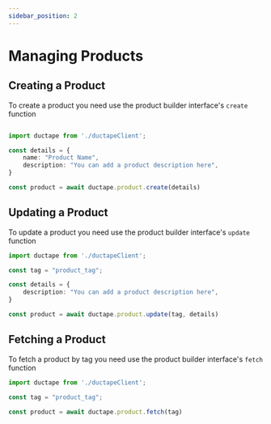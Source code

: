 ```yaml
---
sidebar_position: 2
---
```


# Managing Products


## Creating a Product

To create a product you need use the product builder interface's `create` function

``` typescript

import ductape from './ductapeClient';

const details = {
    name: "Product Name",
    description: "You can add a product description here",
}

const product = await ductape.product.create(details)

```

## Updating a Product

To update a product you need use the product builder interface's `update` function

``` typescript
import ductape from './ductapeClient';

const tag = "product_tag";

const details = {
    description: "You can add a product description here",
}

const product = await ductape.product.update(tag, details)

```

## Fetching a Product

To fetch a product by tag you need use the product builder interface's `fetch` function

``` typescript
import ductape from './ductapeClient';

const tag = "product_tag";

const product = await ductape.product.fetch(tag)
```